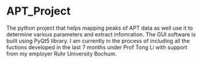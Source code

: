 # APT_Project
The python project that helps mapping peaks of APT data as well use it to determine various parameters and extract infomration. The GUI software is built using PyQt5 library. I am  currently in the process of including all the fuctions developed in the last 7 months under Prof Tong Li with support from my employer Ruhr University Bochum. 
